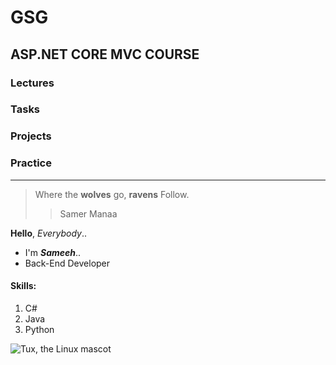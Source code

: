 # GSG

## ASP.NET CORE MVC COURSE

### Lectures
### Tasks
### Projects
### Practice

***

>Where the **wolves** go, **ravens** Follow.
>
>>Samer Manaa

**Hello**,  *Everybody*..<br>
 - I'm ***Sameeh***..
 - Back-End Developer

#### Skills:

1. C#
2. Java
3. Python

![Tux, the Linux mascot](https://www.facebook.com/photo/?fbid=830477611096848&set=a.114220426055907)


